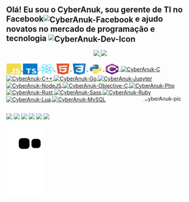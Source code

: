 ## Olá! Eu sou o CyberAnuk, sou gerente de TI no Facebook<img align="center" alt="CyberAnuk-Facebook" height="30" width="40" src="https://cdn.jsdelivr.net/gh/devicons/devicon/icons/facebook/facebook-original.svg"> e ajudo novatos no mercado de programação e tecnologia <img align="center" alt="CyberAnuk-Dev-Icon" height="30" width="40" src="https://cdn.jsdelivr.net/gh/devicons/devicon/icons/devicon/devicon-original.svg">
<div align="center">
  <a href="https://github.com/CyberAnuk">
  <img height="180em" src="https://github-readme-stats.vercel.app/api?username=zenorocha&show_icons=true&theme=dark&include_all_commits=true&count_private=true"/>
  <img height="180em" src="https://github-readme-stats.vercel.app/api/top-langs/?username=zenorocha&layout=compact&langs_count=7&theme=dark"/>
</div>
<div style="display: inline_block"><br>
  <img align="center" alt="CyberAnuk-Js" height="30" width="40" src="https://raw.githubusercontent.com/devicons/devicon/master/icons/javascript/javascript-plain.svg">
  <img align="center" alt="CyberAnuk-Ts" height="30" width="40" src="https://raw.githubusercontent.com/devicons/devicon/master/icons/typescript/typescript-plain.svg">
  <img align="center" alt="CyberAnuk-React" height="30" width="40" src="https://raw.githubusercontent.com/devicons/devicon/master/icons/react/react-original.svg">
  <img align="center" alt="CyberAnuk-HTML" height="30" width="40" src="https://raw.githubusercontent.com/devicons/devicon/master/icons/html5/html5-original.svg">
  <img align="center" alt="CyberAnuk-CSS" height="30" width="40" src="https://raw.githubusercontent.com/devicons/devicon/master/icons/css3/css3-original.svg">
  <img align="center" alt="CyberAnuk-Python" height="30" width="40" src="https://raw.githubusercontent.com/devicons/devicon/master/icons/python/python-original.svg">
  <img align="center" alt="CyberAnuk-Csharp" height="30" width="40" src="https://raw.githubusercontent.com/devicons/devicon/master/icons/csharp/csharp-original.svg">
  <img align="center" alt="CyberAnuk-C" height="30" width="40" src="https://cdn.jsdelivr.net/gh/devicons/devicon/icons/c/c-original.svg">
  <img align="center" alt="CyberAnuk-C++" height="30" width="40" src="https://cdn.jsdelivr.net/gh/devicons/devicon/icons/cplusplus/cplusplus-original.svg">
  <img align="center" alt="CyberAnuk-Go" height="30" width="40" src="https://cdn.jsdelivr.net/gh/devicons/devicon/icons/go/go-original-wordmark.svg">
  <img align="center" alt="CyberAnuk-Jupyter" height="30" width="40" src="https://cdn.jsdelivr.net/gh/devicons/devicon/icons/jupyter/jupyter-original-wordmark.svg">
  <img align="center" alt="CyberAnuk-NodeJS" height="30" width="40" src="https://cdn.jsdelivr.net/gh/devicons/devicon/icons/nodejs/nodejs-original.svg">
  <img align="center" alt="CyberAnuk-Objective-C" height="30" width="40" src="https://cdn.jsdelivr.net/gh/devicons/devicon/icons/objectivec/objectivec-plain.svg">
  <img align="center" alt="CyberAnuk-Php" height="30" width="40" src="https://cdn.jsdelivr.net/gh/devicons/devicon/icons/php/php-plain.svg">
  <img align="center" alt="CyberAnuk-Rust" height="30" width="40" src="https://cdn.jsdelivr.net/gh/devicons/devicon/icons/rust/rust-plain.svg">
  <img align="center" alt="CyberAnuk-Sass" height="30" width="40" src="https://cdn.jsdelivr.net/gh/devicons/devicon/icons/sass/sass-original.svg">
  <img align="center" alt="CyberAnuk-Ruby" height="30" width="40" src="https://cdn.jsdelivr.net/gh/devicons/devicon/icons/ruby/ruby-plain.svg">
  <img align="center" alt="CyberAnuk-Lua" height="30" width="40" src="https://cdn.jsdelivr.net/gh/devicons/devicon/icons/lua/lua-original-wordmark.svg">
  <img align="center" alt="CyberAnuk-MySQL" height="30" width="40" src="https://cdn.jsdelivr.net/gh/devicons/devicon/icons/mysql/mysql-original.svg">
  <img align="right" alt="CyberAnuk-pic" height="150" width="150" style="border-radius:50px;" src="https://cdn.discordapp.com/attachments/955581420150063114/957245960004718602/daniel.jpg">
</div>
  
  ##
 
<div> 
  <a href="https://www.instagram.com/cyberanuk" target="_blank"><img src="https://img.shields.io/badge/-Instagram-%23E4405F?style=for-the-badge&logo=instagram&logoColor=white" target="_blank"></a>
  <a href="https://twitter.com/CyberAnuk" target="_blank"><img src="https://img.shields.io/badge/Twitter-1DA1F2?style=for-the-badge&logo=twitter&logoColor=white" target="_blank"></a>
  <a href="https://discord.gg/cyberanuk" target="_blank"><img src="https://img.shields.io/badge/Discord-7289DA?style=for-the-badge&logo=discord&logoColor=white" target="_blank"></a>
  <a href="https://www.youtube.com/channel/UCEtghYCAmd52h0zL0vnLayQ" target="_blank"><img src="https://img.shields.io/badge/YouTube-FF0000?style=for-the-badge&logo=youtube&logoColor=white" target="_blank"></a>
  <a href = "mailto:cyberanuk@gmail.com"><img src="https://img.shields.io/badge/-Gmail-%23333?style=for-the-badge&logo=gmail&logoColor=white" target="_blank"></a>
  <a href="https://www.linkedin.com/in/cyber-anuk-34b015209" target="_blank"><img src="https://img.shields.io/badge/-LinkedIn-%230077B5?style=for-the-badge&logo=linkedin&logoColor=white" target="_blank"></a>
 
  ![Snake animation](https://github.com/rafaballerini/rafaballerini/blob/output/github-contribution-grid-snake.svg)
 
</div>
